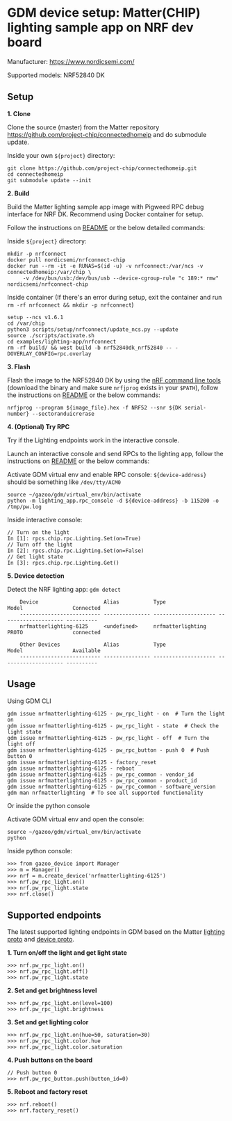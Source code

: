 # GDM device setup: Matter(CHIP) lighting sample app on NRF dev board

Manufacturer: https://www.nordicsemi.com/

Supported models: NRF52840 DK

## Setup

**1. Clone**

Clone the source (master) from the Matter repository
https://github.com/project-chip/connectedhomeip and do submodule update.

Inside your own `${project}` directory:

```
git clone https://github.com/project-chip/connectedhomeip.git
cd connectedhomeip
git submodule update --init
```

**2. Build**

Build the Matter lighting sample app image with Pigweed RPC debug interface for
NRF DK. Recommend using Docker container for setup.

Follow the instructions on
[README](https://github.com/project-chip/connectedhomeip/tree/master/examples/lighting-app/nrfconnect#building-with-pigweed-rpcs)
or the below detailed commands:

Inside `${project}` directory:

```
mkdir -p nrfconnect
docker pull nordicsemi/nrfconnect-chip
docker run --rm -it -e RUNAS=$(id -u) -v nrfconnect:/var/ncs -v connectedhomeip:/var/chip \
     -v /dev/bus/usb:/dev/bus/usb --device-cgroup-rule "c 189:* rmw" nordicsemi/nrfconnect-chip
```

Inside container (If there's an error during setup, exit the container and run
`rm -rf nrfconnect && mkdir -p nrfconnect`)

```
setup --ncs v1.6.1
cd /var/chip
python3 scripts/setup/nrfconnect/update_ncs.py --update
source ./scripts/activate.sh
cd examples/lighting-app/nrfconnect
rm -rf build/ && west build -b nrf52840dk_nrf52840 -- -DOVERLAY_CONFIG=rpc.overlay
```

**3. Flash**

Flash the image to the NRF52840 DK by using the
[nRF command line tools](https://www.nordicsemi.com/Products/Development-tools/nrf-command-line-tools/download)
(download the binary and make sure `nrfjprog` exists in your `$PATH`), follow
the instructions on
[README](https://github.com/project-chip/connectedhomeip/tree/master/examples/lighting-app/nrfconnect#flashing-and-debugging)
or the below commands:

```
nrfjprog --program ${image_file}.hex -f NRF52 --snr ${DK serial-number} --sectoranduicrerase
```

**4. (Optional) Try RPC**

Try if the Lighting endpoints work in the interactive console.

Launch an interactive console and send RPCs to the lighting app, follow the
instructions on
[README](https://github.com/project-chip/connectedhomeip/tree/master/examples/lighting-app/efr32#running-pigweed-rpc-console)
or the below commands:

Activate GDM virtual env and enable RPC console: `${device-address}` should be
something like `/dev/tty/ACM0`

```
source ~/gazoo/gdm/virtual_env/bin/activate
python -m lighting_app.rpc_console -d ${device-address} -b 115200 -o /tmp/pw.log
```

Inside interactive console:

```
// Turn on the light
In [1]: rpcs.chip.rpc.Lighting.Set(on=True)
// Turn off the light
In [2]: rpcs.chip.rpc.Lighting.Set(on=False)
// Get light state
In [3]: rpcs.chip.rpc.Lighting.Get()
```

**5. Device detection**

Detect the NRF lighting app: `gdm detect`

```
    Device                     Alias           Type                 Model                Connected
    -------------------------- --------------- -------------------- -------------------- ----------
    nrfmatterlighting-6125     <undefined>     nrfmatterlighting   PROTO                connected

    Other Devices              Alias           Type                 Model                Available
    -------------------------- --------------- -------------------- -------------------- ----------
```

## Usage

Using GDM CLI

```
gdm issue nrfmatterlighting-6125 - pw_rpc_light - on  # Turn the light on
gdm issue nrfmatterlighting-6125 - pw_rpc_light - state  # Check the light state
gdm issue nrfmatterlighting-6125 - pw_rpc_light - off  # Turn the light off
gdm issue nrfmatterlighting-6125 - pw_rpc_button - push 0  # Push button 0
gdm issue nrfmatterlighting-6125 - factory_reset
gdm issue nrfmatterlighting-6125 - reboot
gdm issue nrfmatterlighting-6125 - pw_rpc_common - vendor_id
gdm issue nrfmatterlighting-6125 - pw_rpc_common - product_id
gdm issue nrfmatterlighting-6125 - pw_rpc_common - software_version
gdm man nrfmatterlighting  # To see all supported functionality
```

Or inside the python console

Activate GDM virtual env and open the console:

```
source ~/gazoo/gdm/virtual_env/bin/activate
python
```

Inside python console:

```
>>> from gazoo_device import Manager
>>> m = Manager()
>>> nrf = m.create_device('nrfmatterlighting-6125')
>>> nrf.pw_rpc_light.on()
>>> nrf.pw_rpc_light.state
>>> nrf.close()
```

## Supported endpoints

The latest supported lighting endpoints in GDM based on the Matter
[lighting proto](https://github.com/project-chip/connectedhomeip/blob/master/examples/common/pigweed/protos/lighting_service.proto)
and
[device proto](https://github.com/project-chip/connectedhomeip/blob/master/examples/common/pigweed/protos/device_service.proto).

**1. Turn on/off the light and get light state**

```
>>> nrf.pw_rpc_light.on()
>>> nrf.pw_rpc_light.off()
>>> nrf.pw_rpc_light.state
```

**2. Set and get brightness level**

```
>>> nrf.pw_rpc_light.on(level=100)
>>> nrf.pw_rpc_light.brightness
```

**3. Set and get lighting color**

```
>>> nrf.pw_rpc_light.on(hue=50, saturation=30)
>>> nrf.pw_rpc_light.color.hue
>>> nrf.pw_rpc_light.color.saturation
```

**4. Push buttons on the board**

```
// Push button 0
>>> nrf.pw_rpc_button.push(button_id=0)
```

**5. Reboot and factory reset**

```
>>> nrf.reboot()
>>> nrf.factory_reset()
```
